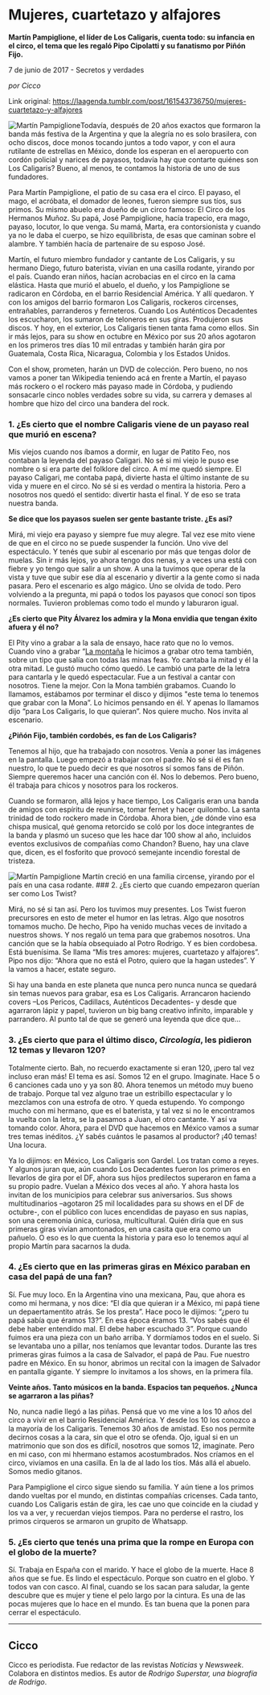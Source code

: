 # Mujeres, cuartetazo y alfajores

**Martín Pampiglione, el líder de Los Caligaris, cuenta todo: su infancia en el circo, el tema que les regaló Pipo Cipolatti y su fanatismo por Piñón Fijo.**

7 de junio de 2017 - Secretos y verdades

_por Cicco_

Link original: https://laagenda.tumblr.com/post/161543736750/mujeres-cuartetazo-y-alfajores

![Martín Pampiglione](https://64.media.tumblr.com/2634d71a77d93218e0709924fb4f8b0c/tumblr_inline_pk0kkx2hFw1t6q87u_500.jpg)Todavía, después de 20 años exactos que formaron la banda más festiva de la Argentina y que la alegría no es solo brasilera, con ocho discos, doce monos tocando juntos a todo vapor, y con el aura rutilante de estrellas en México, donde los esperan en el aeropuerto con cordón policial y narices de payasos, todavía hay que contarte quiénes son Los Caligaris? Bueno, al menos, te contamos la historia de uno de sus fundadores.

Para Martín Pampiglione, el patio de su casa era el circo. El payaso, el mago, el acróbata, el domador de leones, fueron siempre sus tíos, sus primos. Su mismo abuelo era dueño de un circo famoso: El Circo de los Hermanos Muñoz. Su papá, José Pampiglione, hacía trapecio, era mago, payaso, locutor, lo que venga. Su mamá, Marta, era contorsionista y cuando ya no le daba el cuerpo, se hizo equilibrista, de esas que caminan sobre el alambre. Y también hacía de partenaire de su esposo José.

Martín, el futuro miembro fundador y cantante de Los Caligaris, y su hermano Diego, futuro baterista, vivían en una casilla rodante, yirando por el país. Cuando eran niños, hacían acrobacias en el circo en la cama elástica. Hasta que murió el abuelo, el dueño, y los Pampiglione se radicaron en Córdoba, en el barrio Residencial América. Y allí quedaron. Y con los amigos del barrio formaron Los Caligaris, rockeros circenses, entrañables, parranderos y ferneteros. Cuando Los Auténticos Decadentes los escucharon, los sumaron de teloneros en sus giras. Produjeron sus discos. Y hoy, en el exterior, Los Caligaris tienen tanta fama como ellos. Sin ir más lejos, para su show en octubre en México por sus 20 años agotaron en los primeros tres días 10 mil entradas y también harán gira por Guatemala, Costa Rica, Nicaragua, Colombia y los Estados Unidos.

Con el show, prometen, harán un DVD de colección. Pero bueno, no nos vamos a poner tan Wikipedia teniendo acá en frente a Martín, el payaso más rockero o el rockero más payaso made in Córdoba, y pudiendo sonsacarle cinco nobles verdades sobre su vida, su carrera y demases al hombre que hizo del circo una bandera del rock.

### 1. ¿Es cierto que el nombre Caligaris viene de un payaso real que murió en escena?

Mis viejos cuando nos íbamos a dormir, en lugar de Patito Feo, nos contaban la leyenda del payaso Caligari. No sé si mi viejo le puso ese nombre o si era parte del folklore del circo. A mí me quedó siempre. El payaso Caligari, me contaba papá, divierte hasta el último instante de su vida y muere en el circo. No sé si es verdad o mentira la historia. Pero a nosotros nos quedó el sentido: divertir hasta el final. Y de eso se trata nuestra banda. 

**Se dice que los payasos suelen ser gente bastante triste. ¿Es así?**  

Mirá, mi viejo era payaso y siempre fue muy alegre. Tal vez ese mito viene de que en el circo no se puede suspender la función. Uno vive del espectáculo. Y tenés que subir al escenario por más que tengas dolor de muelas. Sin ir más lejos, yo ahora tengo dos nenas, y a veces una está con fiebre y yo tengo que salir a un show. A una la tuvimos que operar de la vista y tuve que subir ese día al escenario y divertir a la gente como si nada pasara. Pero el escenario es algo mágico. Uno se olvida de todo. Pero volviendo a la pregunta, mi papá o todos los payasos que conocí son tipos normales. Tuvieron problemas como todo el mundo y laburaron igual.

**¿Es cierto que Pity Álvarez los admira y la Mona envidia que tengan éxito afuera y él no?**  

El Pity vino a grabar a la sala de ensayo, hace rato que no lo vemos. Cuando vino a grabar “[La montaña](https://youtu.be/n0JH9_cSuNw) le hicimos a grabar otro tema también, sobre un tipo que salía con todas las minas feas. Yo cantaba la mitad y él la otra mitad. Le gustó mucho cómo quedó. Le cambió una parte de la letra para cantarla y le quedó espectacular. Fue a un festival a cantar con nosotros. Tiene la mejor. Con la Mona también grabamos. Cuando lo llamamos, estábamos por terminar el disco y dijimos "este tema lo tenemos que grabar con la Mona”. Lo hicimos pensando en él. Y apenas lo llamamos dijo “para Los Caligaris, lo que quieran”. Nos quiere mucho. Nos invita al escenario.

**¿Piñón Fijo, también cordobés, es fan de Los Caligaris?**  

Tenemos al hijo, que ha trabajado con nosotros. Venía a poner las imágenes en la pantalla. Luego empezó a trabajar con el padre. No sé si él es fan nuestro, lo que te puedo decir es que nosotros sí somos fans de Piñón. Siempre queremos hacer una canción con él. Nos lo debemos. Pero bueno, él trabaja para chicos y nosotros para los rockeros.

Cuando se formaron, allá lejos y hace tiempo, Los Caligaris eran una banda de amigos con espíritu de reunirse, tomar fernet y hacer quilombo. La santa trinidad de todo rockero made in Córdoba. Ahora bien, ¿de dónde vino esa chispa musical, qué genoma retorcido se coló por los doce integrantes de la banda y plasmó un suceso que les hace dar 100 show al año, incluidos eventos exclusivos de compañías como Chandon? Bueno, hay una clave que, dicen, es el fosforito que provocó semejante incendio forestal de tristeza.

![Martín Pampiglione](https://64.media.tumblr.com/9c18f094ecd6c51b91f2a43b705c004c/tumblr_inline_pk0kkyYSps1t6q87u_500.jpg) Martín creció en una familia circense, yirando por el país en una casa rodante. ### 2. ¿Es cierto que cuando empezaron querían ser como Los Twist?

Mirá, no sé si tan así. Pero los tuvimos muy presentes. Los Twist fueron precursores en esto de meter el humor en las letras. Algo que nosotros tomamos mucho. De hecho, Pipo ha venido muchas veces de invitado a nuestros shows. Y nos regaló un tema para que grabemos nosotros. Una canción que se la había obsequiado al Potro Rodrigo. Y es bien cordobesa. Está buenísima. Se llama “Mis tres amores: mujeres, cuartetazo y alfajores”. Pipo nos dijo: “Ahora que no está el Potro, quiero que la hagan ustedes”. Y la vamos a hacer, estate seguro.

Si hay una banda en este planeta que nunca pero nunca nunca se quedará sin temas nuevos para grabar, esa es Los Caligaris. Arrancaron haciendo covers –Los Pericos, Cadillacs, Auténticos Decadentes- y desde que agarraron lápiz y papel, tuvieron un big bang creativo infinito, imparable y parrandero. Al punto tal de que se generó una leyenda que dice que…

### 3. ¿Es cierto que para el último disco, *Circología*, les pidieron 12 temas y llevaron 120?

Totalmente cierto. Bah, no recuerdo exactamente si eran 120, ¡pero tal vez incluso eran más! El tema es así. Somos 12 en el grupo. Imaginate. Hace 5 o 6 canciones cada uno y ya son 80. Ahora tenemos un método muy bueno de trabajo. Porque tal vez alguno trae un estribillo espectacular y lo mezclamos con una estrofa de otro. Y queda estupendo. Yo compongo mucho con mi hermano, que es el baterista, y tal vez si no le encontramos la vuelta con la letra, se la pasamos a Juan, el otro cantante. Y así va tomando color. Ahora, para el DVD que hacemos en México vamos a sumar tres temas inéditos. ¿Y sabés cuántos le pasamos al productor? ¡40 temas! Una locura.

Ya lo dijimos: en México, Los Caligaris son Gardel. Los tratan como a reyes. Y algunos juran que, aún cuando Los Decadentes fueron los primeros en llevarlos de gira por el DF, ahora sus hijos predilectos superaron en fama a su propio padre. Vuelan a México dos veces al año. Y ahora hasta los invitan de los municipios para celebrar sus aniversarios. Sus shows multitudinarios –agotaron 25 mil localidades para su shows en el DF de octubre-, con el público con luces encendidas de payaso en sus napias, son una ceremonia única, curiosa, multicultural. Quién diría que en sus primeras giras vivían amontonados, en una casita que era como un pañuelo. O eso es lo que cuenta la historia y para eso lo tenemos aquí al propio Martín para sacarnos la duda.

### 4. ¿Es cierto que en las primeras giras en México paraban en casa del papá de una fan?

Sí. Fue muy loco. En la Argentina vino una mexicana, Pau, que ahora es como mi hermana, y nos dice: “El día que quieran ir a México, mi papá tiene un depaertamentito atrás. Se los presta”. Hace poco le dijimos: “¿pero tu papá sabía que éramos 13?”. En esa época éramos 13. “Vos sabés que él debe haber entendido mal. El debe haber escuchado 3”. Porque cuando fuimos era una pieza con un baño arriba. Y dormíamos todos en el suelo. Si se levantaba uno a pillar, nos teníamos que levantar todos. Durante las tres primeras giras fuimos a la casa de Salvador, el papá de Pau. Fue nuestro padre en México. En su honor, abrimos un recital con la imagen de Salvador en pantalla gigante. Y siempre lo invitamos a los shows, en la primera fila.

**Veinte años. Tanto músicos en la banda. Espacios tan pequeños. ¿Nunca se agarraron a las piñas?**  

No, nunca nadie llegó a las piñas. Pensá que vo me vine a los 10 años del circo a vivir en el barrio Residencial América. Y desde los 10 los conozco a la mayoría de los Caligaris. Tenemos 30 años de amistad. Eso nos permite decirnos cosas a la cara, sin que el otro se ofenda. Ojo, igual si en un matrimonio que son dos es difícil, nosotros que somos 12, imaginate. Pero en mi caso, con mi hhermano estamos acostumbrados. Nos críamos en el circo, vivíamos en una casilla. En la de al lado los tíos. Más allá el abuelo. Somos medio gitanos.

Para Pampiglione el circo sigue siendo su familia. Y aún tiene a los primos dando vueltas por el mundo, en distintas compañías cricenses. Cada tanto, cuando Los Caligaris están de gira, les cae uno que coincide en la ciudad y los va a ver, y recuerdan viejos tiempos. Para no perderse el rastro, los primos cirqueros se armaron un grupito de Whatsapp.

### 5. ¿Es cierto que tenés una prima que la rompe en Europa con el globo de la muerte?

Sí. Trabaja en España con el marido. Y hace el globo de la muerte. Hace 8 años que se fue. Es lindo el espectáculo. Porque son cuatro en el globo. Y todos van con casco. Al final, cuando se los sacan para saludar, la gente descubre que es mujer y tiene el pelo largo por la cintura. Es una de las pocas mujeres que lo hace en el mundo. Es tan buena que la ponen para cerrar el espectáculo. 

  




---

 Cicco
------

 Cicco es periodista. Fue redactor de las revistas *Noticias* y *Newsweek*. Colabora en distintos medios. Es autor de *Rodrigo Superstar, una biografía de Rodrigo*. 

